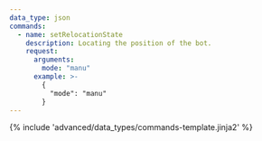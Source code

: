 ```yaml
---
data_type: json
commands:
  - name: setRelocationState
    description: Locating the position of the bot.
    request:
      arguments:
        mode: "manu"
      example: >-
        {
          "mode": "manu"
        }
---
```


{% include 'advanced/data_types/commands-template.jinja2' %}
